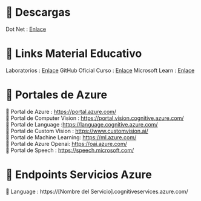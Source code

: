 
# 🔗 Descargas

Dot Net : [Enlace](https://dotnet.microsoft.com/en-us/download)

# 🔗 Links Material Educativo

Laboratorios : [Enlace](https://microsoftlearning.github.io/AI-102-AIEngineer/)
GitHub Oficial Curso : [Enlace](https://github.com/MicrosoftLearning/AI-102-AIEngineer)
Microsoft Learn : [Enlace](https://learn.microsoft.com/es-es/training/courses/ai-102t00)

# 🔗 Portales de Azure

📌 Portal de Azure : https://portal.azure.com/   
📌 Portal de Computer Vision : https://portal.vision.cognitive.azure.com/   
📌 Portal de Language :https://language.cognitive.azure.com/   
📌 Portal de Custom Vision : https://www.customvision.ai/   
📌 Portal de Machine Learning: https://ml.azure.com/   
📌 Portal de Azure Openai: https://oai.azure.com/   
📌 Portal de Speech : https://speech.microsoft.com/   

# 🔗  Endpoints Servicios Azure

📌 Language : https://[Nombre del Servicio].cognitiveservices.azure.com/
